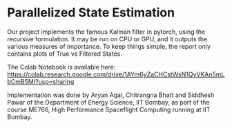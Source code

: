 # Parallelized State Estimation

Our project implements the famous Kalman filter in pytorch, using the recursive formulation. It may be run on CPU or GPU, and it outputs the various measures of importance. To keep things simple, the report only contains plots of True vs Filtered States.

The Colab Notebook is available here: https://colab.research.google.com/drive/1AYm6yZaCHCstWsN1QyVKAn5mLbCmB5MI?usp=sharing

Implementation was done by Aryan Agal, Chitrangna Bhatt and Siddhesh Pawar of the Department of Energy Science, IIT Bombay, as part of the course ME766, High Performance Spaceflight Computing running at IIT Bombay.